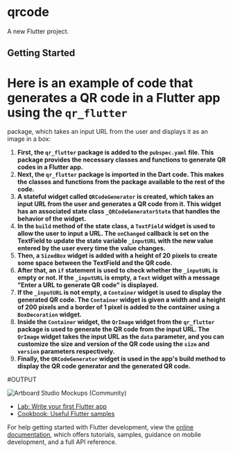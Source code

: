 # qrcode

A new Flutter project.

## Getting Started

# Here is an example of code that generates a QR code in a Flutter app using the **`qr_flutter`**
package, which takes an input URL from the user and displays it as an image in a box:

1. **First, the `qr_flutter` package is added to the `pubspec.yaml` file. This package provides the necessary classes and functions to generate QR codes in a Flutter app.**
2. **Next, the `qr_flutter` package is imported in the Dart code. This makes the classes and functions from the package available to the rest of the code.**
3. **A stateful widget called `QRCodeGenerator` is created, which takes an input URL from the user and generates a QR code from it. This widget has an associated state class `_QRCodeGeneratorState` that handles the behavior of the widget.**
4. **In the `build` method of the state class, a `TextField` widget is used to allow the user to input a URL. The `onChanged` callback is set on the TextField to update the state variable `_inputURL` with the new value entered by the user every time the value changes.**
5. **Then, a `SizedBox` widget is added with a height of 20 pixels to create some space between the TextField and the QR code.**
6. **After that, an `if` statement is used to check whether the `_inputURL` is empty or not. If the `_inputURL` is empty, a `Text` widget with a message "Enter a URL to generate QR code" is displayed.**
7. **If the `_inputURL` is not empty, a `Container` widget is used to display the generated QR code. The `Container` widget is given a width and a height of 200 pixels and a border of 1 pixel is added to the container using a `BoxDecoration` widget.**
8. **Inside the `Container` widget, the `QrImage` widget from the `qr_flutter` package is used to generate the QR code from the input URL. The `QrImage` widget takes the input URL as the `data` parameter, and you can customize the size and version of the QR code using the `size` and `version` parameters respectively.**
9. **Finally, the `QRCodeGenerator` widget is used in the app's build method to display the QR code generator and the generated QR code.**

#OUTPUT 

![Artboard Studio Mockups (Community)](https://user-images.githubusercontent.com/108278575/214351212-cc8bd98b-c8e2-48d0-a08f-f9dada53af4b.png)



- [Lab: Write your first Flutter app](https://docs.flutter.dev/get-started/codelab)
- [Cookbook: Useful Flutter samples](https://docs.flutter.dev/cookbook)

For help getting started with Flutter development, view the
[online documentation](https://docs.flutter.dev/), which offers tutorials,
samples, guidance on mobile development, and a full API reference.
